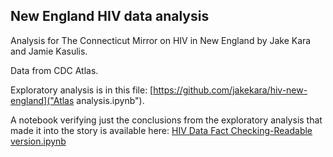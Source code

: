 ## New England HIV data analysis

Analysis for The Connecticut Mirror on HIV in New England by Jake Kara and Jamie Kasulis.

Data from CDC Atlas.

Exploratory analysis is in this file: [https://github.com/jakekara/hiv-new-england]("Atlas analysis.ipynb").

A notebook verifying just the conclusions from the exploratory analysis that made it into the story is available here: [HIV Data Fact Checking-Readable version.ipynb](https://github.com/jakekara/hiv-new-england)


